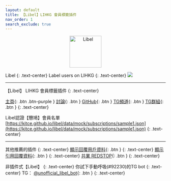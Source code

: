 ```yaml
---
layout: default
title: 【Libel】LIHKG 會員標籤插件
nav_order: 1
search_exclude: true
---
```


<p align="center">
  <img src="https://kitce.github.io/libel/assets/logos/libel.png" alt="Libel" width="100"/>
</p>
  
Libel
{: .text-center}
Label users on LIHKG
{: .text-center}
![](https://kitce.github.io/libel/assets/demo.gif)

---

【Libel】 LIHKG 會員標籤插件
{: .text-center}
  
 [主頁](https://kitce.github.io/libel/){: .btn .btn-purple } [討論](https://lih.kg/2971967){: .btn } [GitHub](https://github.com/kitce/libel){: .btn } [TG頻道](https://t.me/LibelOfficialChannel){: .btn } [TG群組](https://t.me/LibelOfficialGroup){: .btn }
 {: .text-center}
  
 Libel認證【戇鳩】會員名單 [https://kitce.github.io/libel/data/mock/subscriptions/sample1.json](https://kitce.github.io/libel/data/mock/subscriptions/sample1.json)
  {: .text-center}

---

其他推薦的插件
{: .text-center}
[顯示回覆用戶資料](https://lihkg.com/thread/1268574/page/1){: .btn }
{: .text-center}
[顯示引用回覆資料](https://lihkg.com/thread/2377639/page/1){: .btn }
{: .text-center}
[共業 REDSTOP](https://redstop.info/download){: .btn }
{: .text-center}

非插件式【Libel】
{: .text-center}
你試下手動呼吸(#92230)的TG bot
{: .text-center}
TG： [@unofficial_libel_bot](https://t.me/unofficial_libel_bot){: .btn }
{: .text-center}
